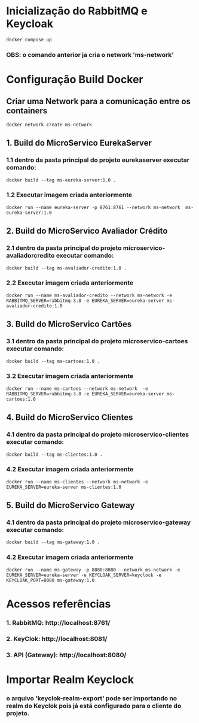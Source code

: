 
# Inicialização do RabbitMQ e Keycloak

```
docker compose up
```

### OBS: o comando anterior ja cria o network 'ms-network'

# Configuração Build Docker


## Criar uma Network para a comunicação entre os containers

```
docker network create ms-network
```

## 1. Build do MicroServico EurekaServer

### 1.1 dentro da pasta principal do projeto eurekaserver executar comando:

```
docker build --tag ms-eureka-server:1.0 .
```

### 1.2 Executar imagem criada anteriormente

```
docker run --name eureka-server -p 8761:8761 --network ms-network  ms-eureka-server:1.0
```






## 2. Build do MicroServico Avaliador Crédito

### 2.1 dentro da pasta principal do projeto microservico-avaliadorcredito executar comando:

```
docker build --tag ms-avaliador-credito:1.0 .
```

### 2.2 Executar imagem criada anteriormente

```
docker run --name ms-avaliador-credito --network ms-network -e RABBITMQ_SERVER=rabbitmq-3.8 -e EUREKA_SERVER=eureka-server ms-avaliador-credito:1.0
```





## 3. Build do MicroServico Cartões

### 3.1 dentro da pasta principal do projeto microservico-cartoes executar comando:

```
docker build --tag ms-cartoes:1.0 .
```

### 3.2 Executar imagem criada anteriormente

```
docker run --name ms-cartoes --network ms-network  -e RABBITMQ_SERVER=rabbitmq-3.8 -e EUREKA_SERVER=eureka-server ms-cartoes:1.0 
```



## 4. Build do MicroServico Clientes

### 4.1 dentro da pasta principal do projeto microservico-clientes executar comando:

```
docker build --tag ms-clientes:1.0 .
```

### 4.2 Executar imagem criada anteriormente

```
docker run --name ms-clientes --network ms-network -e EUREKA_SERVER=eureka-server ms-clientes:1.0 
```




## 5. Build do MicroServico Gateway

### 4.1 dentro da pasta principal do projeto microservico-gateway executar comando:

```
docker build --tag ms-gateway:1.0 .
```

### 4.2 Executar imagem criada anteriormente

```
docker run --name ms-gateway -p 8080:8080 --network ms-network -e EUREKA_SERVER=eureka-server -e KEYCLOAK_SERVER=keyclock -e KEYCLOAK_PORT=8080 ms-gateway:1.0 
```




# Acessos referências

### 1. RabbitMQ: http://localhost:8761/
### 2. KeyClok: http://localhost:8081/
### 3. API (Gateway): http://localhost:8080/



# Importar Realm Keyclock

### o arquivo 'keyclok-realm-export' pode ser importando no realm do Keyclok pois já está configurado para o cliente do projeto.